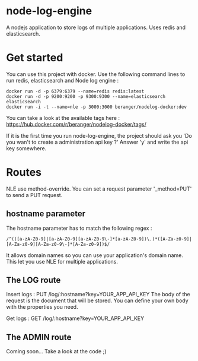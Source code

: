 # node-log-engine
A nodejs application to store logs of multiple applications. Uses redis and elasticsearch.

# Get started

You can use this project with docker. Use the following command lines to run redis, elasticsearch and Node log engine :

    docker run -d -p 6379:6379 --name=redis redis:latest
    docker run -d -p 9200:9200 -p 9300:9300 --name=elasticsearch elasticsearch
    docker run -i -t --name=nle -p 3000:3000 beranger/nodelog-docker:dev

You can take a look at the available tags here : https://hub.docker.com/r/beranger/nodelog-docker/tags/

If it is the first time you run node-log-engine, the project should ask you 'Do you wan't to create a administration api key ?'
Answer 'y' and write the api key somewhere.

# Routes

NLE use method-override. You can set a request parameter '_method=PUT' to send a PUT request.

## hostname parameter

The hostname parameter has to match the following regex :        

    /^(([a-zA-Z0-9]|[a-zA-Z0-9][a-zA-Z0-9\-]*[a-zA-Z0-9])\.)*([A-Za-z0-9]|[A-Za-z0-9][A-Za-z0-9\-]*[A-Za-z0-9])$/

It allows domain names so you can use your application's domain name. This let you use NLE for multiple applications.

## The LOG route

Insert logs : 
    PUT /log/:hostname?key=YOUR_APP_API_KEY
The body of the request is the document that will be stored. You can define your own body with the properties you need.

Get logs :
    GET /log/:hostname?key=YOUR_APP_API_KEY
    
## The ADMIN route

Coming soon... Take a look at the code ;)

